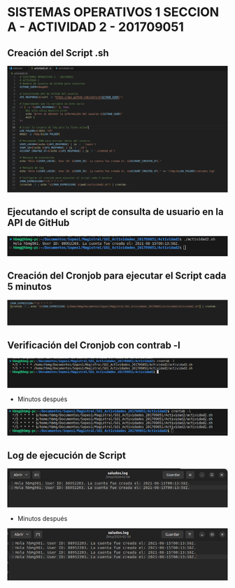 # SISTEMAS OPERATIVOS 1 SECCION A  - ACTIVIDAD 2 - 201709051

## Creación del Script .sh 

![script.png](images/script.png)

## Ejecutando el script de consulta de usuario en la API de GitHub

![eject.png](images/eject.png)

## Creación del Cronjob para ejecutar el Script cada 5 minutos

![image.png](images/cj.png)

## Verificación del Cronjob con contrab -l

![crontrabl.png](images/crontabl.png)

- Minutos después

![crontrabl2.png](images/contrabl2.png)

## Log de ejecución de Script

![image.png](images/logs.png)

- Minutos después

![logs.png](images/logs2.png)
